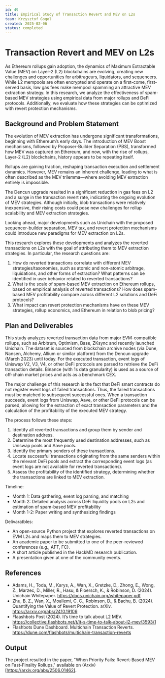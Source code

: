 ```yaml
---
id: 49
title: Empirical Study of Transaction Revert and MEV on L2s
team: Krzysztof Gogol
created: 2025-02-06
status: completed
---
```


# Transaction Revert and MEV on L2s

As Ethereum rollups gain adoption, the dynamics of Maximum Extractable Value (MEV) on Layer-2 (L2) blockchains are evolving, creating new challenges and opportunities for arbitrageurs, liquidators, and sequencers. While L2 mempools are often encrypted and operate on a first-come, first-served basis, low gas fees make mempool spamming an attractive MEV extraction strategy.
In this research, we analyze the effectiveness of spam-based MEV strategies using empirical data from major rollups and DeFi protocols. Additionally, we evaluate how these strategies can be optimized with revert protection mechanisms.

## Background and Problem Statement
The evolution of MEV extraction has undergone significant transformations, beginning with Ethereum’s early days. The introduction of MEV Boost mechanisms, followed by Proposer-Builder Separation (PBS), transformed how MEV was captured on Ethereum, and now, with the rise of rollups, Layer-2 (L2) blockchains, history appears to be repeating itself.

Rollups are gaining traction, reshaping transaction execution and settlement dynamics. However, MEV remains an inherent challenge, leading to what is often described as the MEV trilemma—where avoiding MEV extraction entirely is impossible.

The Dencun upgrade resulted in a significant reduction in gas fees on L2 and a surge in the transaction revert rate, indicating the ongoing evolution of MEV strategies. Although initially, blob transactions were relatively inexpensive, their rising costs could pose new challenges for rollup scalability and MEV extraction strategies.

Looking ahead, major developments such as Unichain with the proposed sequencer-builder separation, MEV tax, and revert protection mechanisms could introduce new paradigms for MEV extraction on L2s.

This research explores these developments and analyzes the reverted transactions on L2s with the goal of attributing them to MEV extraction strategies. In particular, the research questions are:
1) How do reverted transactions correlate with different MEV strategies/taxonomies, such as atomic and non-atomic arbitrage, liquidations, and other forms of extraction? What patterns can be identified in user behavior related to reverted transactions?
2) What is the scale of spam-based MEV extraction on Ethereum rollups, based on empirical analysis of reverted transactions? How does spam-based MEV profitability compare across different L2 solutions and DeFi protocols?
3) What impact can revert protection mechanisms have on these MEV strategies, rollup economics, and Ethereum in relation to blob pricing?
   
## Plan and Deliverables
This study analyzes reverted transaction data from major EVM-compatible rollups, such as Arbitrum, Optimism, Base, ZKsync and recently launched Unichain. The dataset is sourced from blockchain archive nodes (via Dune, Nansen, Alchemy, Allium or similar platform) from the Dencun upgrade (March 2023) until today. For the executed transaction, event logs of Uniswap V2, V3, V4, or other DeFi protocols are parsed to retrieve the DeFi transaction details. Binance (with 1s data granularity) is used as a source of off-chain market prices and acts as a benchmark CEX.

The major challenge of this research is the fact that DeFi smart contracts do not register event logs of failed transactions. Thus, the failed transactions must be matched to subsequent successful ones. When a transaction succeeds, event logs from Uniswap, Aave, or other DeFi protocols can be parsed, allowing for the extraction of exact transaction parameters and the calculation of the profitability of the executed MEV strategy.

The process follows these steps:
1) Identify all reverted transactions and group them by sender and destination address.
2) Determine the most frequently used destination addresses, such as Uniswap pools and Aave pools.
3) Identify the primary senders of these transactions.
4) Locate successful transactions originating from the same senders within the relevant DeFi pools and extract the corresponding event logs (as event logs are not available for reverted transactions).
5) Assess the profitability of the identified strategy, determining whether the transactions are linked to MEV extraction.

Timeline:
- Month 1: Data gathering, event log parsing, and matching
- Month 2: Detailed analysis across DeFi liquidity pools on L2s and estimation of spam-based MEV profitability
- Month 1-2: Paper writing and synthesizing findings

Delivaratbles:
- An open-source Python project that explores reverted transactions on EVM L2s and maps them to MEV strategies.
- An academic paper to be submitted to one of the peer-reviewed conferences (e.g., AFT, FC).
- A short article published in the HackMD research publication.
- A presentation given at one of the community events.

## References
- Adams, H., Toda, M., Karys, A., Wan, X., Gretzke, D., Zhong, E., Wong, Z., Marzec, D., Miller, R., Hasu, & Floersch, K., & Robinson, D. (2024). Unichain Whitepaper. https://docs.unichain.org/whitepaper.pdf
- Zhu, B. Z., Wan, X., Moallemi, C. C., Robinson, D., & Bachu, B. (2024). Quantifying the Value of Revert Protection. arXiv. https://arxiv.org/abs/2410.19106
- Flaashbots Post (2024). It’s time to talk about L2 MEV. https://collective.flashbots.net/t/it-s-time-to-talk-about-l2-mev/3593/1
- Flashbots Dune Dashboard. Multichain Transaction Reverts. https://dune.com/flashbots/multichain-transaction-reverts

## Output
The project resulted in the paper, "When Priority Fails: Revert-Based MEV on Fast-Finality Rollups," available on (Arxiv)[https://arxiv.org/abs/2506.01462].
